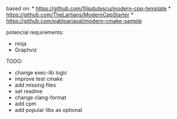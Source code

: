 based on:
    * https://github.com/filipdutescu/modern-cpp-template
    * https://github.com/TheLartians/ModernCppStarter
    * https://github.com/pabloariasal/modern-cmake-sample

potencial requirements:
- ninja
- Graphviz 

TODO:
  * change exec-lib logic
  * improve test cmake
  * add missing files 
  * set readme
  * change clang-format 
  * add cpm
  * add popular libs as optional